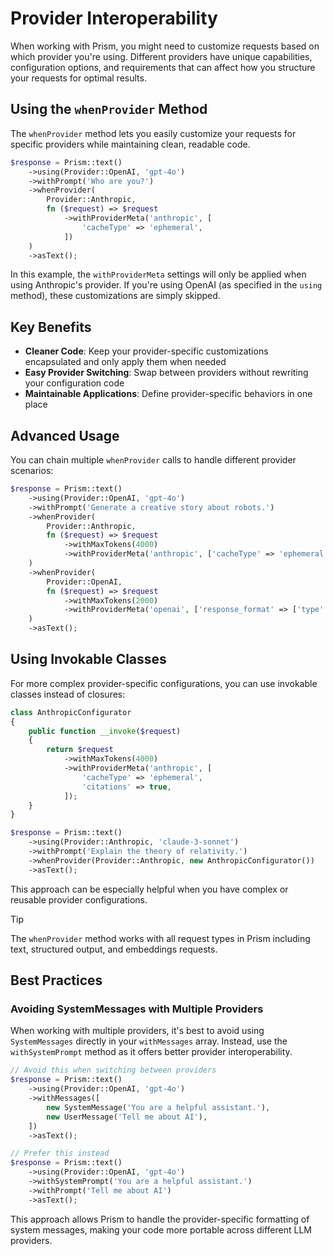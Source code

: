 # Provider Interoperability

When working with Prism, you might need to customize requests based on which provider you're using. Different providers have unique capabilities, configuration options, and requirements that can affect how you structure your requests for optimal results.

## Using the `whenProvider` Method

The `whenProvider` method lets you easily customize your requests for specific providers while maintaining clean, readable code.

```php
$response = Prism::text()
    ->using(Provider::OpenAI, 'gpt-4o')
    ->withPrompt('Who are you?')
    ->whenProvider(
        Provider::Anthropic,
        fn ($request) => $request
            ->withProviderMeta('anthropic', [
                'cacheType' => 'ephemeral',
            ])
    )
    ->asText();
```

In this example, the `withProviderMeta` settings will only be applied when using Anthropic's provider. If you're using OpenAI (as specified in the `using` method), these customizations are simply skipped.

## Key Benefits

- **Cleaner Code**: Keep your provider-specific customizations encapsulated and only apply them when needed
- **Easy Provider Switching**: Swap between providers without rewriting your configuration code
- **Maintainable Applications**: Define provider-specific behaviors in one place

## Advanced Usage

You can chain multiple `whenProvider` calls to handle different provider scenarios:

```php
$response = Prism::text()
    ->using(Provider::OpenAI, 'gpt-4o')
    ->withPrompt('Generate a creative story about robots.')
    ->whenProvider(
        Provider::Anthropic,
        fn ($request) => $request
            ->withMaxTokens(4000)
            ->withProviderMeta('anthropic', ['cacheType' => 'ephemeral'])
    )
    ->whenProvider(
        Provider::OpenAI,
        fn ($request) => $request
            ->withMaxTokens(2000)
            ->withProviderMeta('openai', ['response_format' => ['type' => 'text']])
    )
    ->asText();
```

## Using Invokable Classes

For more complex provider-specific configurations, you can use invokable classes instead of closures:

```php
class AnthropicConfigurator
{
    public function __invoke($request)
    {
        return $request
            ->withMaxTokens(4000)
            ->withProviderMeta('anthropic', [
                'cacheType' => 'ephemeral',
                'citations' => true,
            ]);
    }
}

$response = Prism::text()
    ->using(Provider::Anthropic, 'claude-3-sonnet')
    ->withPrompt('Explain the theory of relativity.')
    ->whenProvider(Provider::Anthropic, new AnthropicConfigurator())
    ->asText();
```

This approach can be especially helpful when you have complex or reusable provider configurations.

> [!TIP]
> The `whenProvider` method works with all request types in Prism including text, structured output, and embeddings requests.

## Best Practices

### Avoiding SystemMessages with Multiple Providers

When working with multiple providers, it's best to avoid using `SystemMessages` directly in your `withMessages` array. Instead, use the `withSystemPrompt` method as it offers better provider interoperability.

```php
// Avoid this when switching between providers
$response = Prism::text()
    ->using(Provider::OpenAI, 'gpt-4o')
    ->withMessages([
        new SystemMessage('You are a helpful assistant.'),
        new UserMessage('Tell me about AI'),
    ])
    ->asText();

// Prefer this instead
$response = Prism::text()
    ->using(Provider::OpenAI, 'gpt-4o')
    ->withSystemPrompt('You are a helpful assistant.')
    ->withPrompt('Tell me about AI')
    ->asText();
```

This approach allows Prism to handle the provider-specific formatting of system messages, making your code more portable across different LLM providers.